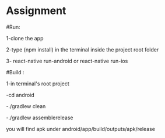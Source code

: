 # Assignment
#Run:

1-clone the app

2-type (npm install) in the terminal inside the project root folder

3- react-native run-android or react-native run-ios

#Build :

1-in terminal's root project

-cd android

-./gradlew clean

-./gradlew assemblerelease

you will find apk under android/app/build/outputs/apk/release
